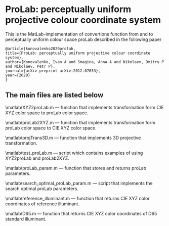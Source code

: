 # ProLab: perceptually uniform projective colour coordinate system

This is the MatLab-implementation of convertions function from and to perceptually uniform colour space proLab
described in the following paper

    @article{konovalenko2020prolab,
    title={ProLab: perceptually uniform projective colour coordinate system},
    author={Konovalenko, Ivan A and Smagina, Anna A and Nikolaev, Dmitry P and Nikolaev, Petr P},
    journal={arXiv preprint arXiv:2012.07653},
    year={2020}
    }

## The main files are listed below

\matlab\XYZ2proLab.m — function that implements transformation form CIE XYZ color space to proLab color space.

\matlab\proLab2XYZ.m — function that implements transformation form proLab color space to CIE XYZ color space.

\matlab\projTrans3D.m — function that implements 3D projective transformation.

\matlab\test_proLab.m — script which contains examples of using XYZ2proLab and proLab2XYZ.

\matlab\proLab_param.m — function that stores and returns proLab parameters.

\matlab\search_optimal_proLab_param.m — script that implements the search optimal proLab parameters.

\matlab\reference_illuminant.m — function that returns CIE XYZ color coordinates of reference illuminant.

\matlab\D65.m — function that returns CIE XYZ color coordinates of D65 standard illuminant.
